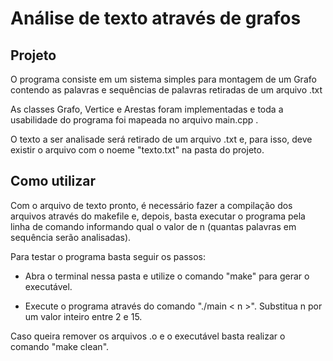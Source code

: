 # Análise de texto através de grafos

## Projeto

O programa consiste em um sistema simples para montagem de um Grafo contendo as palavras e sequências de palavras retiradas de um arquivo .txt

As classes Grafo, Vertice e Arestas foram implementadas e toda a usabilidade do programa foi mapeada no arquivo main.cpp . 

O texto a ser analisade será retirado de um arquivo .txt e, para isso, deve existir o arquivo com o noeme "texto.txt" na pasta do projeto.

## Como utilizar
Com o arquivo de texto pronto, é necessário fazer a compilação dos arquivos através do makefile e, depois, basta executar o programa pela linha de comando informando qual o valor de n (quantas palavras em sequência serão analisadas).

Para testar o programa basta seguir os passos:

 - Abra o terminal nessa pasta e utilize o comando "make" para gerar o executável.

 - Execute o programa através do comando "./main < n >". Substitua n por um valor inteiro entre 2 e 15. 

Caso queira remover os arquivos .o e o executável basta realizar o comando "make clean".
